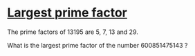 # [Largest prime factor](http://projecteuler.net/problem=3)


<p>The prime factors of 13195 are 5, 7, 13 and 29.</p>
<p>What is the largest prime factor of the number 600851475143 ?</p>
<!--
Note: This problem has been changed recently, please check that you are using the right number.
-->

